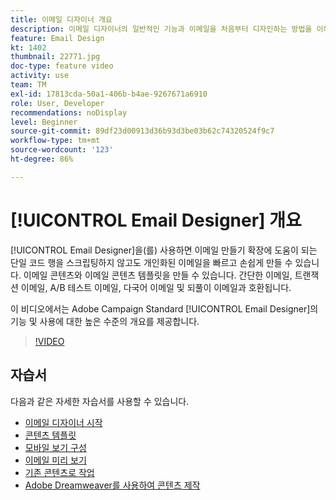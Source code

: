 ```yaml
---
title: 이메일 디자이너 개요
description: 이메일 디자이너의 일반적인 기능과 이메일을 처음부터 디자인하는 방법을 이해합니다.
feature: Email Design
kt: 1402
thumbnail: 22771.jpg
doc-type: feature video
activity: use
team: TM
exl-id: 17813cda-50a1-406b-b4ae-9267671a6910
role: User, Developer
recommendations: noDisplay
level: Beginner
source-git-commit: 89df23d00913d36b93d3be03b62c74320524f9c7
workflow-type: tm+mt
source-wordcount: '123'
ht-degree: 86%

---
```


# [!UICONTROL Email Designer] 개요

[!UICONTROL Email Designer]을(를) 사용하면 이메일 만들기 확장에 도움이 되는 단일 코드 행을 스크립팅하지 않고도 개인화된 이메일을 빠르고 손쉽게 만들 수 있습니다. 이메일 콘텐츠와 이메일 콘텐츠 템플릿을 만들 수 있습니다. 간단한 이메일, 트랜잭션 이메일, A/B 테스트 이메일, 다국어 이메일 및 되풀이 이메일과 호환됩니다.

이 비디오에서는 Adobe Campaign Standard [!UICONTROL Email Designer]의 기능 및 사용에 대한 높은 수준의 개요를 제공합니다.

>[!VIDEO](https://video.tv.adobe.com/v/22771?quality=12&learn=on)

## 자습서

다음과 같은 자세한 자습서를 사용할 수 있습니다.

* [이메일 디자이너 시작](/help/designing-content/email-designer/getting-started-with-the-email-designer.md)
* [콘텐츠 템플릿](/help/designing-content/email-designer/email-content-templates.md)
* [모바일 보기 구성](/help/designing-content/email-designer/configure-the-mobile-view.md)
* [이메일 미리 보기](/help/designing-content/email-designer/preview-your-email.md)
* [기존 콘텐츠로 작업](/help/designing-content/email-designer/working-with-existing-content.md)
* [Adobe Dreamweaver를 사용하여 콘텐츠 제작](/help/designing-content/email-designer/dreamweaver-integration.md)
